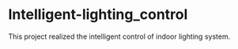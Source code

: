# Intelligent-lighting_control
This project realized the intelligent control of indoor lighting system.
